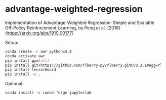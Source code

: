 # advantage-weighted-regression

Implementation of Advantage-Weighted Regression: Simple and Scalable Off-Policy Reinforcement Learning, by Peng et al. (2019) (https://arxiv.org/abs/1910.00177)

Setup:

```bash
conda create -n awr python=3.8
conda activate awr
pip install gym[all]
pip install git+https://github.com/rlberry-py/rlberry.git@v0.2.1#egg=rlberry[torch_agents]
pip install tensorboard
pip install -e .
```

Optional:

```
conda install -c conda-forge jupyterlab
```
